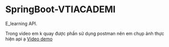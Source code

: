 # SpringBoot-VTIACADEMI

E_learning API.

Trong video em k quay được phần sử dụng postman nên em chụp ảnh thực hiện api ạ
[Video demo](https://drive.google.com/drive/folders/1e4ddZATmv8U_LYehzJaYpqED8ep7q01h?usp=drive_link)
